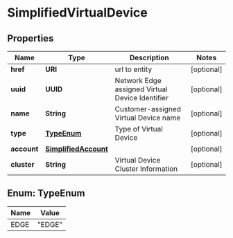 

# SimplifiedVirtualDevice


## Properties

| Name | Type | Description | Notes |
|------------ | ------------- | ------------- | -------------|
|**href** | **URI** | url to entity |  [optional] |
|**uuid** | **UUID** | Network Edge assigned Virtual Device Identifier |  [optional] |
|**name** | **String** | Customer-assigned Virtual Device name |  [optional] |
|**type** | [**TypeEnum**](#TypeEnum) | Type of Virtual Device |  [optional] |
|**account** | [**SimplifiedAccount**](SimplifiedAccount.md) |  |  [optional] |
|**cluster** | **String** | Virtual Device Cluster Information |  [optional] |



## Enum: TypeEnum

| Name | Value |
|---- | -----|
| EDGE | &quot;EDGE&quot; |



